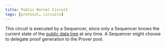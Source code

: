 ```yaml
---
title: Public Kernel Circuit
tags: [protocol, circuits]
---
```


This circuit is executed by a Sequencer, since only a Sequencer knows the current state of the [public data tree](../../../storage/state_model.md#public-state) at any time. A Sequencer might choose to delegate proof generation to the Prover pool.
